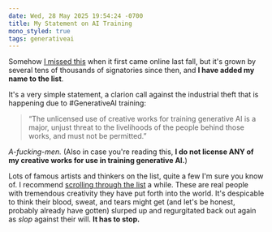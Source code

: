 ```yaml
---
date: Wed, 28 May 2025 19:54:24 -0700
title: My Statement on AI Training
mono_styled: true
tags: generativeai
---
```


Somehow [I missed this](aitrainingstatement.org) when it first came online last fall, but it's grown by several tens of thousands of signatories since then, and **I have added my name to the list**.

It's a very simple statement, a clarion call against the industrial theft that is happening due to #GenerativeAI training:

> “The unlicensed use of creative works for training generative AI is a major, unjust threat to the livelihoods of the people behind those works, and must not be permitted.”

_A-fucking-men._ (Also in case you're reading this, **I do not license ANY of my creative works for use in training generative AI.**)

Lots of famous artists and thinkers on the list, quite a few I'm sure you know of. I recommend [scrolling through the list](https://www.aitrainingstatement.org/signatories) a while. These are real people with tremendous creativity they have put forth into the world. It's despicable to think their blood, sweat, and tears might get (and let's be honest, probably already have gotten) slurped up and regurgitated back out again as _slop_ against their will. **It has to stop.**
